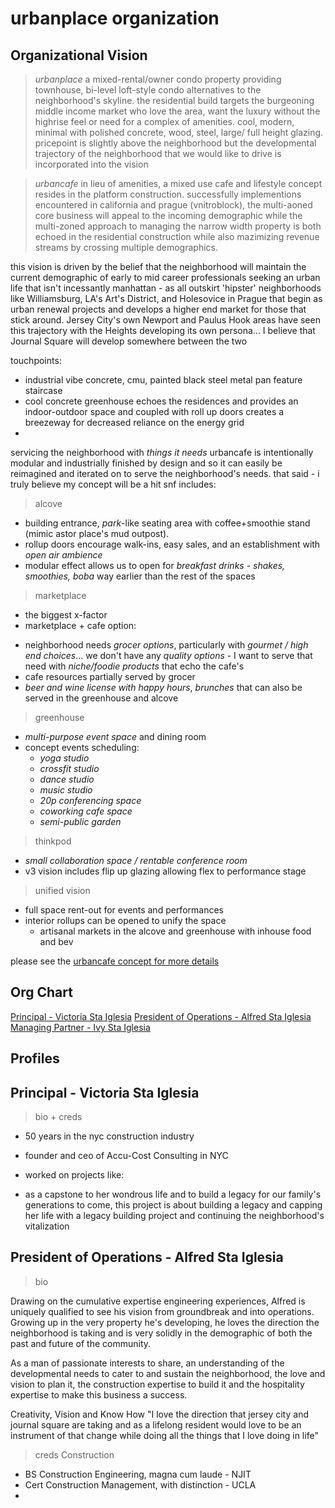 # urbanplace organization

## Organizational Vision



> *urbanplace*
a mixed-rental/owner condo property providing townhouse, bi-level loft-style condo alternatives to the neighborhood's skyline. the residential build targets the burgeoning middle income market who love the area, want the luxury without the highrise feel or need for a complex of amenities. cool, modern, minimal with polished concrete, wood, steel, large/ full height glazing. pricepoint is slightly above the neighborhood but the developmental trajectory of the neighborhood that we would like to drive is incorporated into the vision

> *urbancafe*
in lieu of amenities, a mixed use cafe and lifestyle concept resides in the platform construction. successfully implementions encountered in california and prague (vnitroblock), the multi-aoned core business will appeal to the incoming demographic while the multi-zoned approach to managing the narrow width property is both echoed in the residential construction while also mazimizing revenue streams by crossing multiple demographics. 

this vision is driven by the belief that the neighborhood will maintain the current demographic of early to mid career professionals seeking an urban life that isn't incessantly manhattan - as all outskirt 'hipster' neighborhoods like Williamsburg, LA's Art's District, and Holesovice in Prague that begin as urban renewal projects and develops a higher end market for those that stick around. Jersey City's own Newport and Paulus Hook areas have seen this trajectory with the Heights developing its own persona... I believe that Journal Square will develop somewhere between the two


touchpoints:
- industrial vibe concrete, cmu, painted black steel metal pan feature staircase
- cool concrete greenhouse echoes the residences and provides an indoor-outdoor space and coupled with roll up doors creates a breezeway for decreased reliance on the energy grid
- 

servicing the neighborhood with *things it needs*
urbancafe is intentionally modular and industrially finished by design and so it can easily be reimagined and iterated on to serve the neighborhood's needs. that said - i truly believe my concept will be a hit snf includes:

> alcove 
  - building entrance, *park*-like seating area with coffee+smoothie stand (mimic astor place's mud outpost). 
  - rollup doors encourage walk-ins, easy sales, and an establishment with *open air ambience*
  - modular effect allows us to open for *breakfast drinks - shakes, smoothies, boba* way earlier than the rest of the spaces

> marketplace
  - the biggest x-factor 
  - marketplace + cafe option:
  * neighborhood needs *grocer options*, particularly with *gourmet / high end choices*... we don't have any *quality options* - I want to serve that need with *niche/foodie products* that echo the cafe's
  * cafe resources partially served by grocer
  * *beer and wine license with happy hours*, *brunches* that can also be served in the greenhouse and alcove

> greenhouse
  - *multi-purpose event space* and dining room
  - concept events scheduling:
    - *yoga studio*
    - *crossfit studio*
    - *dance studio*
    - *music studio*
    - *20p conferencing space*
    - *coworking cafe space*
    - *semi-public garden*

> thinkpod 
  - *small collaboration space / rentable conference room*
  - v3 vision includes flip up glazing allowing flex to performance stage

> unified vision
  - full space rent-out for events and performances
  - interior rollups can be opened to unify the space
    - artisanal markets in the alcove and greenhouse with inhouse food and bev  

please see the [urbancafe concept for more details](#urbancafe)



## Org Chart
[Principal - Victoria Sta Iglesia](#principal)
[President of Operations - Alfred Sta Iglesia](#president)
[Managing Partner - Ivy Sta Iglesia](#managing_partner)






## Profiles

### <h2 id="principal">  Principal - Victoria Sta Iglesia </h2>

> bio + creds
- 50 years in the nyc construction industry
- founder and ceo of Accu-Cost Consulting in NYC
- worked on projects like:

- as a capstone to her wondrous life and to build a legacy for our family's generations to come, this project is about building a legacy and capping her life with a legacy building project and continuing the neighborhood's vitalization


### <h2 id="">  President of Operations - Alfred Sta Iglesia </h2>

> bio 

Drawing on the cumulative expertise engineering experiences, Alfred is uniquely qualified to see his vision from groundbreak and into operations.
Growing up in the very property he's developing, he loves the direction the neighborhood is taking and is very solidly in the demographic of both the past and future of the community. 

As a man of passionate interests to share, an understanding of the developmental needs to cater to and sustain the neighborhood, the love and vision to plan it, the construction expertise to build it and the hospitality expertise to make this business a success.

Creativity, Vision and Know How
"I love the direction that jersey city and journal square are taking and as a lifelong resident would love to be an instrument of that change while doing all the things that I love doing in life"


> creds
Construction
- BS Construction Engineering, magna cum laude - NJIT
- Cert Construction Management, with distinction - UCLA
- 





